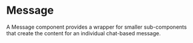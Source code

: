 # Message

A Message component provides a wrapper for smaller sub-components that create the content for an individual chat-based message.

